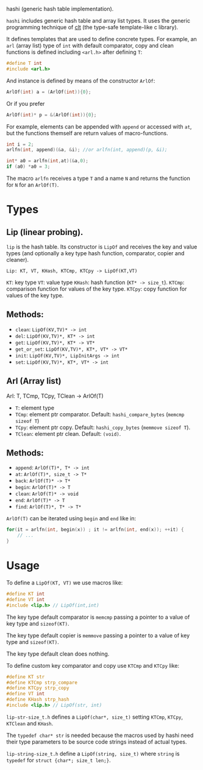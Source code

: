 hashi (generic hash table implementation).

`hashi` includes generic hash table and array list types. It uses the
generic programming technique of [clt](https://github.com/glouw/ctl)
(the type-safe template-like c library).

It defines templates that are used to define concrete types. For example,
an `arl` (array list) type of `int` with default comparator, copy and clean
functions is defined including `<arl.h>` after defining `T`:

```C
#define T int
#include <arl.h>
```

And instance is defined by means of the constructor `ArlOf`:

```C
ArlOf(int) a = (ArlOf(int)){0};
```

Or if you prefer
```C
ArlOf(int)* p = &(ArlOf(int)){0};
```

For example, elements can be appended with `append` or accessed with `at`,
but the functions themself are return values of macro-functions.

```C
int i = 2;
arlfn(int, append)(&a, &i); //or arlfn(int, append)(p, &i);

int* a0 = arlfn(int,at)(&a,0);
if (a0) *a0 = 3;
```

The macro `arlfn` receives a type `T` and a name `N` and returns the
function for `N` for an `ArlOf(T)`.

# Types
## Lip (linear probing).

`lip` is the hash table. Its constructor is `LipOf` and receives the key
and value types (and optionally a key type hash function, comparator,
copier and cleaner).


`Lip: KT, VT, KHash, KTCmp, KTCpy -> LipOf(KT,VT)`

`KT`:    key type
`VT`:    value type
`KHash`: hash function (`KT* -> size_t`).
`KTCmp`: comparison function for values of the key type.
`KTCpy`: copy function for values of the key type.


Methods:
--------

+ `clean`:      `LipOf(KV,TV)* -> int`
+ `del`:        `LipOf(KV,TV)*, KT* -> int`
+ `get`:        `LipOf(KV,TV)*, KT* -> VT*`
+ `get_or_set`: `LipOf(KV,TV)*, KT*, VT* -> VT*`
+ `init`:       `LipOf(KV,TV)*, LipInitArgs -> int`
+ `set`:        `LipOf(KV,TV)*, KT*, VT* -> int`


## Arl (Array list)

Arl: T, TCmp, TCpy, TClean -> ArlOf(T)

+ `T`:      element type
+ `TCmp`:   element ptr comparator. Default: `hashi_compare_bytes` (`memcmp
  sizeof T`)
+ `TCpy`:   element ptr copy. Default: `hashi_copy_bytes` (`memmove sizeof
  T`).
+ `TClean`: element ptr clean. Default: `(void)`.

Methods:
-------

+ `append`: `ArlOf(T)*, T* -> int`
+ `at`:     `ArlOf(T)*, size_t -> T*`
+ `back`:   `ArlOf(T)* -> T*`
+ `begin`:  `ArlOf(T)* -> T`
+ `clean`:  `ArlOf(T)* -> void`
+ `end`:    `ArlOf(T)* -> T`
+ `find`:   `ArlOf(T)*, T* -> T*`

`ArlOf(T)` can be iterated using `begin` and `end` like in:

```C
for(it = arlfn(int, begin(x)) ; it != arlfn(int, end(x)); ++it) {
    // ...
}
```

# Usage

To define a `LipOf(KT, VT)` we use macros like:


```C
#define KT int
#define VT int
#include <lip.h> // LipOf(int,int)
```

The key type default comparator is `memcmp` passing a pointer to a value
of key type and `sizeof(KT)`.

The key type default copier is `memmove` passing a pointer to a value
of key type and `sizeof(KT)`.

The key type default clean does nothing.

To define custom key comparator and copy use `KTCmp` and `KTCpy` like:

```C
#define KT str
#define KTCmp strp_compare
#define KTCpy strp_copy
#define VT int
#define KHash strp_hash
#include <lip.h> // LipOf(str, int)
```


`lip-str-size_t.h` defines a `LipOf(char*, size_t)` setting `KTCmp`,
`KTCpy`, `KTClean` and `KHash`.

The `typedef char* str` is needed because the macros used by hashi need
their type parameters to be source code strings instead of actual types.

`lip-string-size_t.h` define a `LipOf(string, size_t)` where `string` is
`typedef` for `struct {char*; size_t len;}`.

